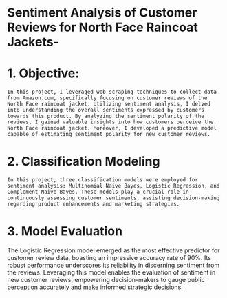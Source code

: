 # Sentiment Analysis of Customer Reviews for North Face Raincoat Jackets-

# 1. Objective:
   
    In this project, I leveraged web scraping techniques to collect data from Amazon.com, specifically focusing on customer reviews of the North Face raincoat jacket. Utilizing sentiment analysis, I delved into understanding the overall sentiments expressed by customers towards this product. By analyzing the sentiment polarity of the reviews, I gained valuable insights into how customers perceive the North Face raincoat jacket. Moreover, I developed a predictive model capable of estimating sentiment polarity for new customer reviews. 

# 2. Classification Modeling
   
    In this project, three classification models were employed for sentiment analysis: Multinomial Naive Bayes, Logistic Regression, and Complement Naive Bayes. These models play a crucial role in continuously assessing customer sentiments, assisting decision-making regarding product enhancements and marketing strategies.
   
# 3. Model Evaluation

   The Logistic Regression model emerged as the most effective predictor for customer review data, boasting an impressive accuracy rate of 90%. Its robust performance underscores its reliability in discerning sentiment from the reviews. Leveraging this model enables the evaluation of sentiment in new customer reviews, empowering decision-makers to gauge public perception accurately and make informed strategic decisions.
